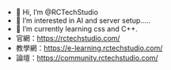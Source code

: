 - 👋 Hi, I’m @RCTechStudio
- 👀 I’m interested in AI and server setup.....
- 🌱 I’m currently learning css and C++.
- 官網：https://rctechstudio.com/
- 教學網：https://e-learning.rctechstudio.com/
- 論壇：https://community.rctechstudio.com/

<!---
RCTechStudio/RCTechStudio is a ✨ special ✨ repository because its `README.md` (this file) appears on your GitHub profile.
You can click the Preview link to take a look at your changes.
--->
